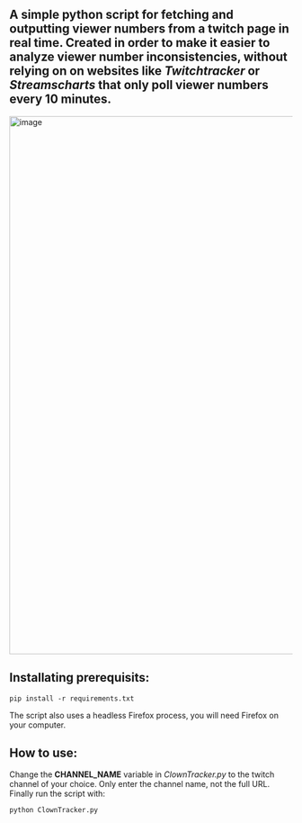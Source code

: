 ## A simple python script for fetching and outputting viewer numbers from a twitch page in real time. Created in order to make it easier to analyze viewer number inconsistencies, without relying on on websites like _Twitchtracker_ or _Streamscharts_ that only poll viewer numbers every 10 minutes.

<img width="2487" height="956" alt="image" src="https://github.com/user-attachments/assets/77062ccc-f292-44d1-8842-e8422ddae987" />

## Installating prerequisits:
```
pip install -r requirements.txt
```
The script also uses a headless Firefox process, you will need Firefox on your computer.

## How to use:
Change the __CHANNEL_NAME__ variable in _ClownTracker.py_ to the twitch channel of your choice. Only enter the channel name, not the full URL.
Finally run the script with:
```
python ClownTracker.py
```


